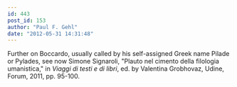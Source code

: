 ```yaml
---
id: 443
post_id: 153
author: "Paul F. Gehl"
date: "2012-05-31 14:31:48"
---
```

Further on Boccardo, usually called by his self-assigned Greek name Pilade or Pylades, see now Simone Signaroli, "Plauto nel cimento della filologia umanistica," in *Viaggi di testi e di libri*, ed. by Valentina Grobhovaz, Udine, Forum, 2011, pp. 95-100.
